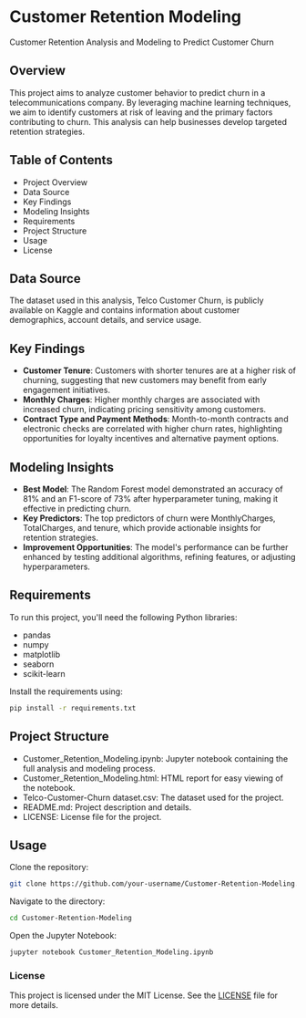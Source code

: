 # Customer Retention Modeling

Customer Retention Analysis and Modeling to Predict Customer Churn

## Overview
This project aims to analyze customer behavior to predict churn in a telecommunications company. By leveraging machine learning techniques, we aim to identify customers at risk of leaving and the primary factors contributing to churn. This analysis can help businesses develop targeted retention strategies.

## Table of Contents
- Project Overview
- Data Source
- Key Findings
- Modeling Insights
- Requirements
- Project Structure
- Usage
- License

## Data Source
The dataset used in this analysis, Telco Customer Churn, is publicly available on Kaggle and contains information about customer demographics, account details, and service usage.

## Key Findings
- **Customer Tenure**: Customers with shorter tenures are at a higher risk of churning, suggesting that new customers may benefit from early engagement initiatives.
- **Monthly Charges**: Higher monthly charges are associated with increased churn, indicating pricing sensitivity among customers.
- **Contract Type and Payment Methods**: Month-to-month contracts and electronic checks are correlated with higher churn rates, highlighting opportunities for loyalty incentives and alternative payment options.

## Modeling Insights
- **Best Model**: The Random Forest model demonstrated an accuracy of 81% and an F1-score of 73% after hyperparameter tuning, making it effective in predicting churn.
- **Key Predictors**: The top predictors of churn were MonthlyCharges, TotalCharges, and tenure, which provide actionable insights for retention strategies.
- **Improvement Opportunities**: The model's performance can be further enhanced by testing additional algorithms, refining features, or adjusting hyperparameters.

## Requirements
To run this project, you'll need the following Python libraries:
- pandas
- numpy
- matplotlib
- seaborn
- scikit-learn
  
Install the requirements using:
```bash
pip install -r requirements.txt
```

## Project Structure
- Customer_Retention_Modeling.ipynb: Jupyter notebook containing the full analysis and modeling process.
- Customer_Retention_Modeling.html: HTML report for easy viewing of the notebook.
- Telco-Customer-Churn dataset.csv: The dataset used for the project.
- README.md: Project description and details.
- LICENSE: License file for the project.

## Usage
Clone the repository:
```bash
git clone https://github.com/your-username/Customer-Retention-Modeling.git
```

Navigate to the directory:
```bash
cd Customer-Retention-Modeling
```

Open the Jupyter Notebook:
```bash
jupyter notebook Customer_Retention_Modeling.ipynb
```

### License

This project is licensed under the MIT License. See the [LICENSE](LICENSE) file for more details.





